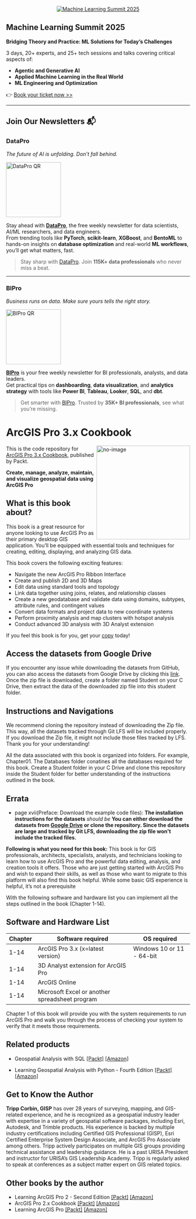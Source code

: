 <p align="center"><a href="https://packt.link/mlsumgh"><img src="https://static.packt-cdn.com/assets/images/ML Summit Banner v3 1200x627.png" alt="Machine Learning Summit 2025"/></a></p>

## Machine Learning Summit 2025
**Bridging Theory and Practice: ML Solutions for Today’s Challenges**

3 days, 20+ experts, and 25+ tech sessions and talks covering critical aspects of:
- **Agentic and Generative AI**
- **Applied Machine Learning in the Real World**
- **ML Engineering and Optimization**

👉 [Book your ticket now >>](https://packt.link/mlsumgh)

---

## Join Our Newsletters 📬

### DataPro  
*The future of AI is unfolding. Don’t fall behind.*

<p><a href="https://landing.packtpub.com/subscribe-datapronewsletter/?link_from_packtlink=yes"><img src="https://static.packt-cdn.com/assets/images/DataPro NL QR Code.png" alt="DataPro QR" width="150"/></a></p>

Stay ahead with [**DataPro**](https://landing.packtpub.com/subscribe-datapronewsletter/?link_from_packtlink=yes), the free weekly newsletter for data scientists, AI/ML researchers, and data engineers.  
From trending tools like **PyTorch**, **scikit-learn**, **XGBoost**, and **BentoML** to hands-on insights on **database optimization** and real-world **ML workflows**, you’ll get what matters, fast.

> Stay sharp with [DataPro](https://landing.packtpub.com/subscribe-datapronewsletter/?link_from_packtlink=yes). Join **115K+ data professionals** who never miss a beat.

---

### BIPro  
*Business runs on data. Make sure yours tells the right story.*

<p><a href="https://landing.packtpub.com/subscribe-bipro-newsletter/?link_from_packtlink=yes"><img src="https://static.packt-cdn.com/assets/images/BIPro NL QR Code.png" alt="BIPro QR" width="150"/></a></p>

[**BIPro**](https://landing.packtpub.com/subscribe-bipro-newsletter/?link_from_packtlink=yes) is your free weekly newsletter for BI professionals, analysts, and data leaders.  
Get practical tips on **dashboarding**, **data visualization**, and **analytics strategy** with tools like **Power BI**, **Tableau**, **Looker**, **SQL**, and **dbt**.

> Get smarter with [BIPro](https://landing.packtpub.com/subscribe-bipro-newsletter/?link_from_packtlink=yes). Trusted by **35K+ BI professionals**, see what you’re missing.

# ArcGIS Pro 3.x Cookbook

<a href="https://www.packtpub.com/product/arcgis-pro-3x-cookbook-second-edition/9781837631704"><img src="https://content.packt.com/B19715/cover_image_small.jpg" alt="no-image" height="256px" align="right"></a>

This is the code repository for [ArcGIS Pro 3.x Cookbook](https://www.packtpub.com/product/arcgis-pro-3x-cookbook-second-edition/9781837631704), published by Packt.

**Create, manage, analyze, maintain, and visualize geospatial data using ArcGIS Pro**

## What is this book about?
This book is a great resource for anyone looking to use ArcGIS Pro as their primary desktop GIS application. You’ll be equipped with essential tools and techniques for creating, editing, displaying, and analyzing GIS data.

This book covers the following exciting features:
* Navigate the new ArcGIS Pro Ribbon Interface
* Create and publish 2D and 3D Maps
* Edit data using standard tools and topology
* Link data together using joins, relates, and relationship classes
* Create a new geodatabase and validate data using domains, subtypes, attribute rules, and contingent values
* Convert data formats and project data to new coordinate systems
* Perform proximity analysis and map clusters with hotspot analysis
* Conduct advanced 3D analysis with 3D Analyst extension

If you feel this book is for you, get your [copy](https://www.amazon.com/ArcGIS-Pro-3-x-Cookbook-geospatial/dp/1837631700/ref=tmm_pap_swatch_0?_encoding=UTF8&dib_tag=se&dib=eyJ2IjoiMSJ9.l9dz0J66AS1NSd9y1VvV1xrYIfdrz6AszEXE1gKjiC_kz3fZSYdBvPQtLicQq6hwjAyD8Jolmfq15XYQrrgg2v6at6hLECPXY5ZgtU0UK5m-gtcZl1a_1oPAWQ2btwNtqHePTa54Q-HjmPVtjqtE3VeS-cYmp3Ys-lFC15P1fTgyQAYByRkfbeWipxLt55I5us8H03j--p4n9xf4JWw2Um0ygVL_NMhRsWgSnooDHaI.leh5Teadgho90XqGjuFoXgBEEd_nOMsd5CroY4b4vOw&qid=1711620199&sr=8-1) today!

## Access the datasets from Google Drive
If you encounter any issue while downloading the datasets from GitHub, you can also access the datasets from Google Drive by clicking this [link](https://drive.google.com/file/d/1wfEIHiF18uzbBeZ_AxKp8NDS101HB5Q1/view?usp=drive_link). Once the zip file is downloaded, create a folder named Student on your C Drive, then extract the data of the downloaded zip file into this student folder.

## Instructions and Navigations
We recommend cloning the repository instead of downloading the Zip file. This way, all the datasets tracked through Git LFS will be included properly. If you download the Zip file, it might not include those files tracked by LFS. Thank you for your understanding!

All the data associated with this book is organized into folders. For example, Chapter01. The Databases folder conatines all the databases required for this book.
Create a Student folder in your C Drive and clone this repository inside the Student folder for better understanding of the instructions outlined in the book. 
## Errata
* page xvii(Preface: Download the example code files): **The installation instructions for the datasets** _should be_ **You can either download the datasets from [Google Drive](https://drive.google.com/file/d/1wfEIHiF18uzbBeZ_AxKp8NDS101HB5Q1/view) or clone the repository. Since the datasets are large and tracked by Git LFS, downloading the zip file won't include the tracked files.**

**Following is what you need for this book:**
This book is for GIS professionals, architects, specialists, analysts, and technicians looking to learn how to use ArcGIS Pro and the powerful data editing, analysis, and creation tools it offers. Those who are just getting started with ArcGIS Pro and wish to expand their skills, as well as those who want to migrate to this platform will also find this book helpful. While some basic GIS experience is helpful, it’s not a prerequisite

With the following software and hardware list you can implement all the steps outlined in the book (Chapter 1-14).
## Software and Hardware List
| Chapter | Software required | OS required |
| -------- | ------------------------------------ | ----------------------------------- |
| 1-14 | ArcGIS Pro 3.x (x=latest version) | Windows 10 or 11 - 64-bit |
| 1-14 | 3D Analyst extension for ArcGIS Pro |    |
| 1-14 | ArcGIS Online |  |
| 1-14 | Microsoft Excel or another spreadsheet program|   |

Chapter 1 of this book will provide you with the system requirements to run ArcGIS Pro and walk you through the process of checking your system to verify that it meets those requirements.

## Related products
* Geospatial Analysis with SQL [[Packt]](https://www.packtpub.com/product/geospatial-analysis-with-sql/9781835083147?_gl=1*1xiot15*_gcl_au*MTc5MDQxMTI0LjE3MDQ4NzY0MzQ.*_ga*MTI3MTI1MDc3LjE3MDQ4NzY0MzU.*_ga_Q4R8G7SJDK*MTcxMjIxOTQxNC4yOC4xLjE3MTIyMjc5NTguNTAuMC4w) [[Amazon]](https://www.amazon.com/Geospatial-Analysis-SQL-hands-performing/dp/1835083145/ref=sr_1_1?crid=1JEWEC6RJS7ZA&dib=eyJ2IjoiMSJ9.JnzVk1Ql2Jx5Oicl9-NbagbjtZkzh-FT_JoNNQUAeN-KlFqdU7jhIJpoht4DRfFX75m3M0Vev243JpN2vqmHA6TBEfhJmO1f5A2ex8WAsMyB18Qn5DW3dKoG1Ql7uLTdh-YIdHX3id6kz8lbe5O6X9hJ2xmeSfceAlzg6TfvAB_51_TFOnVSI1tF7OMeLZ-miTFO8e1eNdRAWn6kq8W-SO52XlUPuLPHn8-9EBSqWjU.MUnS8Zt2mFQgi1U2wSW_DjmANyVcv9v7d3dVQRIcSlQ&dib_tag=se&keywords=Geospatial+Analysis+with+SQL&qid=1712227891&sprefix=geospatial+analysis+with+sql%2Caps%2C336&sr=8-1)

* Learning Geospatial Analysis with Python - Fourth Edition [[Packt]](https://www.packtpub.com/product/learning-geospatial-analysis-with-python-fourth-edition/9781837639175) [[Amazon]](https://www.amazon.com/Learning-Geospatial-Analysis-Python-techniques/dp/1837639175/ref=sr_1_1?crid=RBA7GJIKRNLN&dib=eyJ2IjoiMSJ9.qmYA7EaBFtY719N5euiUTRD8Z8owlMKLg3BAr4c061sVBifHJZLqNyBLNWqlGxiCQNY-xW_9RoIfgylMCzV_EZDMJ0A_r4mNpXKGYs-3p5fTqj4BllSf3DQCrsXPozsj8_KL3jWMZoQjqJfQBxzFobkA8SWd1A7LYyej5bWypuT_NYzJjGVdBHcN-Ni50BafCTGibBp6gXEK2RcoilBYlqhrLBKAMbRv5tPjamB_UYE.MEgwFPfglvZxzgVrTmeinLGcoZ7GARjo2eBKbIsmDHs&dib_tag=se&keywords=Learning+Geospatial+Analysis+with+Python&qid=1712228099&sprefix=learning+geospatial+analysis+with+python%2Caps%2C386&sr=8-1)

## Get to Know the Author
**Tripp Corbin, GISP**
 has over 28 years of surveying, mapping, and GIS-related experience, and he is recognized as a geospatial industry leader with expertise in a variety of geospatial software packages, including Esri, Autodesk, and Trimble products. His experience is backed by multiple industry certifications including Certified GIS Professional (GISP), Esri Certified Enterprise System Design Associate, and ArcGIS Pro Associate among others.
Tripp actively participates on multiple GIS groups providing technical assistance and leadership guidance. He is a past URISA President and instructor for URISA’s GIS Leadership Academy. Tripp is regularly asked to speak at conferences as a subject matter expert on GIS related topics.

## Other books by the author
* Learning ArcGIS Pro 2 - Second Edition [[Packt]](https://www.packtpub.com/product/learning-arcgis-pro-2-second-edition/9781839210228) [[Amazon]](https://www.amazon.com/Learning-ArcGIS-Pro-beginners-geospatial/dp/1839210222/ref=tmm_pap_swatch_0?_encoding=UTF8&dib_tag=se&dib=eyJ2IjoiMSJ9.QrasFuF5cEp-Sd7o6e10hUdaTp1NO_Ynvn-_R7hY1hMIFVwoBjWODsqrX9ZQBLalYiVwC-PrgIDZmhinqGN4X1BK4k800dNEnCOhEm21MXgBTiiKwqG3JmAyGW3aL0EgfQRUywAuB7NjJ9AxBvUixh0GB_5x3lMdepLk132GyWzV3jIb73rgYRDNUH2z71KpbhgjvRDIbRz-Ahd4jkcgNwh0wjjLZ7Dq9GIsqW8qKHA.g0Vk2g05-2w_8R_pZovD-jh2_dNcogRLkAuDwGqrPOk&qid=1711620867&sr=8-1)
* ArcGIS Pro 2.x Cookbook [[Packt]](https://www.packtpub.com/product/arcgis-pro-2x-cookbook/9781788299039) [[Amazon]](https://www.amazon.com/ArcGIS-Pro-2-x-Cookbook-geographic/dp/1788299035/ref=tmm_pap_swatch_0?_encoding=UTF8&dib_tag=se&dib=eyJ2IjoiMSJ9.-FF6b5ZLigu2ZU0U6JnO2h17GR31Cy_K16RizhabV4M9hktqFuhK6FaaWtvuQdUjT5QxeKuPPFmind-nFi-t6svVLlVaZh8pidJIW-UILeVa-vDIi6WKuRMQAH6OKCAFfsJArWsWkQ9o4aPzoUYWkMBg9U8A5b4iXRQrurP-Q3gr7iuAxsl_JIyfZGipQQrMw_UZAA1Gx0dIv0SS1ISyTYa7j4nDvSI27HsdKGJLt0A.pAxyDH4oBvvsWx7mWmG1VvrvzDZfDsT9TwGwCsjIfMI&qid=1711620936&sr=8-1)
* Learning ArcGIS Pro [[Packt]](https://www.packtpub.com/product/learning-arcgis-pro/9781785284496) [[Amazon]](https://www.amazon.com/Learning-ArcGIS-Tripp-Corbin-GISP/dp/1785284495/ref=tmm_pap_swatch_0?_encoding=UTF8&dib_tag=se&dib=eyJ2IjoiMSJ9.6Sr8MBbOQCqADyqvGHQzBy_20GJZybkdkyVx5rVSCSYIFVwoBjWODsqrX9ZQBLalNKX_G7CIwLrJGpdZTJA8m0Z-h372HR70wU28wmZP8UCHmLm9q0MvTGJbMu6IDvaZOeLTOXD8FoK75R0Mzkg8x1lxEoRuTCy0HqpBv4L4mPZOONXWKO91bBszFEwuLbZg9jYb7KGeLlUuACT0KEPXYiLnRMdpbpbaziSm2ai1ZJg.tES4ksXpB-MEVXelGT8QtxUNjspLxD6AilNkfD-HQ7c&qid=1712315912&sr=8-4)
